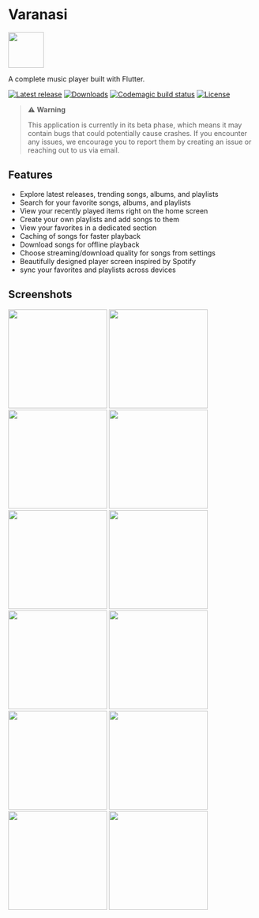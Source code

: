 # Varanasi

<img src="https://raw.githubusercontent.com/devaryakjha/varanasi_mobile_app/main/android/app/src/production/res/mipmap-hdpi/ic_launcher_foreground.png" height="72">

A complete music player built with Flutter.

[![Latest release](https://img.shields.io/github/v/release/devaryakjha/varanasi_mobile_app)](https://github.com/devaryakjha/varanasi_mobile_app/releases) [![Downloads](https://img.shields.io/github/downloads/devaryakjha/varanasi_mobile_app/total)](https://github.com/devaryakjha/varanasi_mobile_app/releases) [![Codemagic build status](https://api.codemagic.io/apps/6509a228bb0e90d7e29f3872/6509a228bb0e90d7e29f3871/status_badge.svg)](https://codemagic.io/apps/6509a228bb0e90d7e29f3872/6509a228bb0e90d7e29f3871/latest_build) [![License](https://img.shields.io/github/license/devaryakjha/varanasi_mobile_app)]()

> ⚠️ **Warning**
>
> This application is currently in its beta phase, which means it may contain bugs that could potentially cause crashes. If you encounter any issues, we encourage you to report them by creating an issue or reaching out to us via email.

## Features

- Explore latest releases, trending songs, albums, and playlists
- Search for your favorite songs, albums, and playlists
- View your recently played items right on the home screen
- Create your own playlists and add songs to them
- View your favorites in a dedicated section
- Caching of songs for faster playback
- Download songs for offline playback
- Choose streaming/download quality for songs from settings
- Beautifully designed player screen inspired by Spotify
- sync your favorites and playlists across devices

## Screenshots

<p float="left">  
    <img src="https://github.com/devaryakjha/varanasi_mobile_app/blob/27-improve-documentation/assets/screenshots/1.PNG" width="200" />  
    <img src="https://github.com/devaryakjha/varanasi_mobile_app/blob/27-improve-documentation/assets/screenshots/2.PNG" width="200" />  
    <img src="https://github.com/devaryakjha/varanasi_mobile_app/blob/27-improve-documentation/assets/screenshots/3.PNG" width="200" />  
    <img src="https://github.com/devaryakjha/varanasi_mobile_app/blob/27-improve-documentation/assets/screenshots/4.PNG" width="200" />  
    <img src="https://github.com/devaryakjha/varanasi_mobile_app/blob/27-improve-documentation/assets/screenshots/5.PNG" width="200" />  
    <img src="https://github.com/devaryakjha/varanasi_mobile_app/blob/27-improve-documentation/assets/screenshots/6.PNG" width="200" />  
    <img src="https://github.com/devaryakjha/varanasi_mobile_app/blob/27-improve-documentation/assets/screenshots/7.PNG" width="200" />  
    <img src="https://github.com/devaryakjha/varanasi_mobile_app/blob/27-improve-documentation/assets/screenshots/8.PNG" width="200" />  
    <img src="https://github.com/devaryakjha/varanasi_mobile_app/blob/27-improve-documentation/assets/screenshots/9.PNG" width="200" />  
    <img src="https://github.com/devaryakjha/varanasi_mobile_app/blob/27-improve-documentation/assets/screenshots/10.PNG" width="200" />  
    <img src="https://github.com/devaryakjha/varanasi_mobile_app/blob/27-improve-documentation/assets/screenshots/11.PNG" width="200" />  
    <img src="https://github.com/devaryakjha/varanasi_mobile_app/blob/27-improve-documentation/assets/screenshots/12.PNG" width="200" />  
</p>
